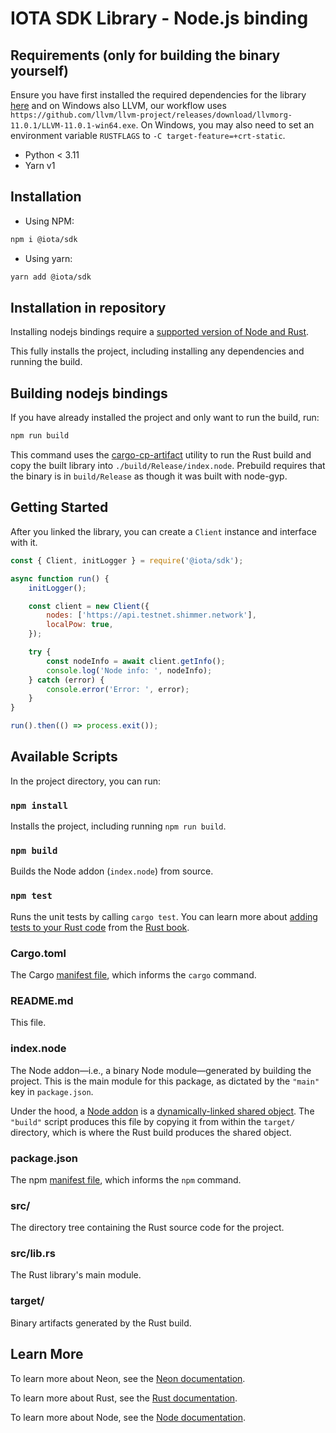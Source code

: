 # IOTA SDK Library - Node.js binding

## Requirements (only for building the binary yourself)

Ensure you have first installed the required dependencies for the library [here](https://github.com/iotaledger/iota-sdk/tree/develop/sdk#readme) and on Windows also LLVM, our workflow uses `https://github.com/llvm/llvm-project/releases/download/llvmorg-11.0.1/LLVM-11.0.1-win64.exe`. On Windows, you may also need to set an environment variable `RUSTFLAGS` to `-C target-feature=+crt-static`.

- Python < 3.11
- Yarn v1

## Installation

- Using NPM:

```sh
npm i @iota/sdk
```

- Using yarn: 

```sh
yarn add @iota/sdk
```

## Installation in repository

Installing nodejs bindings require a [supported version of Node and Rust](https://github.com/neon-bindings/neon#platform-support).

This fully installs the project, including installing any dependencies and running the build.

## Building nodejs bindings

If you have already installed the project and only want to run the build, run:

```sh
npm run build
```

This command uses the [cargo-cp-artifact](https://github.com/neon-bindings/cargo-cp-artifact) utility to run the Rust build and copy the built library into `./build/Release/index.node`.
Prebuild requires that the binary is in `build/Release` as though it was built with node-gyp.

## Getting Started

After you linked the library, you can create a `Client` instance and interface with it.

```javascript
const { Client, initLogger } = require('@iota/sdk');

async function run() {
    initLogger();

    const client = new Client({
        nodes: ['https://api.testnet.shimmer.network'],
        localPow: true,
    });

    try {
        const nodeInfo = await client.getInfo();
        console.log('Node info: ', nodeInfo);
    } catch (error) {
        console.error('Error: ', error);
    }
}

run().then(() => process.exit());
```

## Available Scripts

In the project directory, you can run:

### `npm install`

Installs the project, including running `npm run build`.

### `npm build`

Builds the Node addon (`index.node`) from source.

### `npm test`

Runs the unit tests by calling `cargo test`. You can learn more about [adding tests to your Rust code](https://doc.rust-lang.org/book/ch11-01-writing-tests.html) from the [Rust book](https://doc.rust-lang.org/book/).

### Cargo.toml

The Cargo [manifest file](https://doc.rust-lang.org/cargo/reference/manifest.html), which informs the `cargo` command.

### README.md

This file.

### index.node

The Node addon—i.e., a binary Node module—generated by building the project. This is the main module for this package, as dictated by the `"main"` key in `package.json`.

Under the hood, a [Node addon](https://nodejs.org/api/addons.html) is a [dynamically-linked shared object](https://en.wikipedia.org/wiki/Library_(computing)#Shared_libraries). The `"build"` script produces this file by copying it from within the `target/` directory, which is where the Rust build produces the shared object.

### package.json

The npm [manifest file](https://docs.npmjs.com/cli/v7/configuring-npm/package-json), which informs the `npm` command.

### src/

The directory tree containing the Rust source code for the project.

### src/lib.rs

The Rust library's main module.

### target/

Binary artifacts generated by the Rust build.

## Learn More

To learn more about Neon, see the [Neon documentation](https://neon-bindings.com).

To learn more about Rust, see the [Rust documentation](https://www.rust-lang.org).

To learn more about Node, see the [Node documentation](https://nodejs.org).
